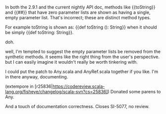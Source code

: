 In both the 2.9.1 and the current nightly API doc, methods like {{toString}} and {{##}} that have zero parameter lists are shown as having a single, empty parameter list. That's incorrect; these are distinct method types.

For example toString is shown as: {{def toString (): String}} when it should be simply {{def toString: String}}.

doh.

well, I'm tempted to suggest the empty parameter lists be removed from the synthetic methods. it seems like the right thing from the user's perspective. but I can easily imagine it wouldn't really be worth tinkering with.

I could put the patch to Any.scala and AnyRef.scala together if you like. I'm in there anyway, documenting.

(extempore in [r25836|https://codereview.scala-lang.org/fisheye/changelog/scala-svn?cs=25836]) Donated some parens to Any.

And a touch of documentation correctness.  Closes SI-5077, no review.
